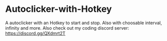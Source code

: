 # Autoclicker-with-Hotkey
A autoclicker with an Hotkey to start and stop.
Also with choosable interval, infinity and more.
Also check out my coding discord server:  https://discord.gg/QXdmrt2T
